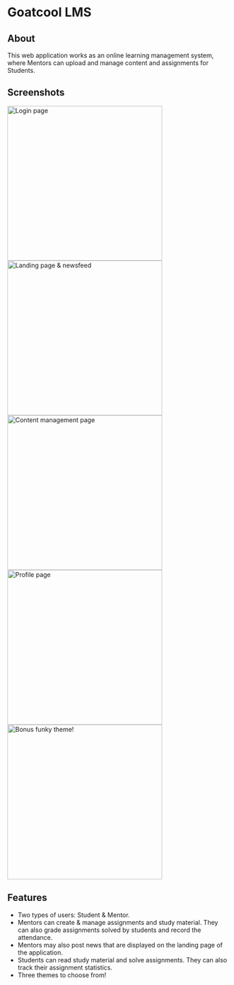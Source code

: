 # Goatcool LMS

## About
This web application works as an online learning management system, where Mentors can upload and manage content and assignments for Students. 

## Screenshots
<img src="https://imgur.com/u7rwnYm.png" width="350" title="Login page"> <img src="https://imgur.com/50xu1De.png" width="350" title="Landing page & newsfeed"> <img src="https://imgur.com/GFZATWH.png" width="350" title="Content management page"> <img src="https://imgur.com/lJ8VnIT.png" width="350" title="Profile page"> <img src="https://imgur.com/ek1ZpK7.png" width="350" title="Bonus funky theme!">

## Features
- Two types of users: Student & Mentor. 
- Mentors can create & manage assignments and study material. They can also grade assignments solved by students and record the attendance. 
- Mentors may also post news that are displayed on the landing page of the application.
- Students can read study material and solve assignments. They can also track their assignment statistics.
- Three themes to choose from!
